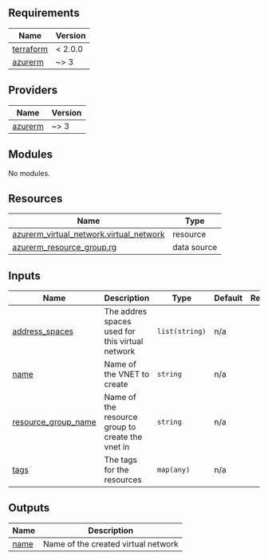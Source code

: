<!-- BEGIN_TF_DOCS -->
## Requirements

| Name | Version |
|------|---------|
| <a name="requirement_terraform"></a> [terraform](#requirement\_terraform) | < 2.0.0 |
| <a name="requirement_azurerm"></a> [azurerm](#requirement\_azurerm) | ~> 3 |

## Providers

| Name | Version |
|------|---------|
| <a name="provider_azurerm"></a> [azurerm](#provider\_azurerm) | ~> 3 |

## Modules

No modules.

## Resources

| Name | Type |
|------|------|
| [azurerm_virtual_network.virtual_network](https://registry.terraform.io/providers/hashicorp/azurerm/latest/docs/resources/virtual_network) | resource |
| [azurerm_resource_group.rg](https://registry.terraform.io/providers/hashicorp/azurerm/latest/docs/data-sources/resource_group) | data source |

## Inputs

| Name | Description | Type | Default | Required |
|------|-------------|------|---------|:--------:|
| <a name="input_address_spaces"></a> [address\_spaces](#input\_address\_spaces) | The addres spaces used for this virtual network | `list(string)` | n/a | yes |
| <a name="input_name"></a> [name](#input\_name) | Name of the VNET to create | `string` | n/a | yes |
| <a name="input_resource_group_name"></a> [resource\_group\_name](#input\_resource\_group\_name) | Name of the resource group to create the vnet in | `string` | n/a | yes |
| <a name="input_tags"></a> [tags](#input\_tags) | The tags for the resources | `map(any)` | n/a | yes |

## Outputs

| Name | Description |
|------|-------------|
| <a name="output_name"></a> [name](#output\_name) | Name of the created virtual network |
<!-- END_TF_DOCS -->